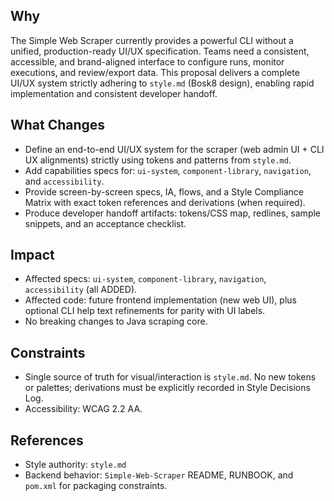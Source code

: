 ## Why
The Simple Web Scraper currently provides a powerful CLI without a unified, production-ready UI/UX specification. Teams need a consistent, accessible, and brand-aligned interface to configure runs, monitor executions, and review/export data. This proposal delivers a complete UI/UX system strictly adhering to `style.md` (Bosk8 design), enabling rapid implementation and consistent developer handoff.

## What Changes
- Define an end-to-end UI/UX system for the scraper (web admin UI + CLI UX alignments) strictly using tokens and patterns from `style.md`.
- Add capabilities specs for: `ui-system`, `component-library`, `navigation`, and `accessibility`.
- Provide screen-by-screen specs, IA, flows, and a Style Compliance Matrix with exact token references and derivations (when required).
- Produce developer handoff artifacts: tokens/CSS map, redlines, sample snippets, and an acceptance checklist.

## Impact
- Affected specs: `ui-system`, `component-library`, `navigation`, `accessibility` (all ADDED).
- Affected code: future frontend implementation (new web UI), plus optional CLI help text refinements for parity with UI labels.
- No breaking changes to Java scraping core.

## Constraints
- Single source of truth for visual/interaction is `style.md`. No new tokens or palettes; derivations must be explicitly recorded in Style Decisions Log.
- Accessibility: WCAG 2.2 AA.

## References
- Style authority: `style.md`
- Backend behavior: `Simple-Web-Scraper` README, RUNBOOK, and `pom.xml` for packaging constraints.

